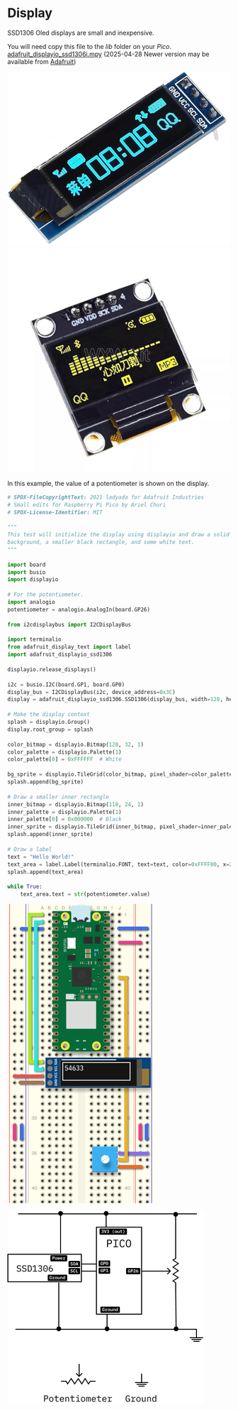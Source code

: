 # Display

SSD1306 Oled displays are small and inexpensive.

You will need copy this file to the _lib_ folder on your _Pico_. [adafruit_displayio_ssd1306i.mpy](adafruit_displayio_ssd1306i.mpy) (2025-04-28 Newer version may be available from [Adafruit](https://learn.adafruit.com/welcome-to-circuitpython/circuitpython-libraries))

![SSD1306 32 pixel screen](AC_SX679.jpg) ![SSD1306 64 pixel display](SX522.jpg)

In this example, the value of a potentiometer is shown on the display.

```python
# SPDX-FileCopyrightText: 2021 ladyada for Adafruit Industries
# Small edits for Raspberry Pi Pico by Ariel Churi
# SPDX-License-Identifier: MIT

"""
This test will initialize the display using displayio and draw a solid white
background, a smaller black rectangle, and some white text.
"""

import board
import busio
import displayio

# For the potentiometer.
import analogio
potentiometer = analogio.AnalogIn(board.GP26)

from i2cdisplaybus import I2CDisplayBus

import terminalio
from adafruit_display_text import label
import adafruit_displayio_ssd1306

displayio.release_displays()

i2c = busio.I2C(board.GP1, board.GP0)  
display_bus = I2CDisplayBus(i2c, device_address=0x3C)
display = adafruit_displayio_ssd1306.SSD1306(display_bus, width=128, height=32)

# Make the display context
splash = displayio.Group()
display.root_group = splash

color_bitmap = displayio.Bitmap(128, 32, 1)
color_palette = displayio.Palette(1)
color_palette[0] = 0xFFFFFF  # White

bg_sprite = displayio.TileGrid(color_bitmap, pixel_shader=color_palette, x=0, y=0)
splash.append(bg_sprite)

# Draw a smaller inner rectangle
inner_bitmap = displayio.Bitmap(118, 24, 1)
inner_palette = displayio.Palette(1)
inner_palette[0] = 0x000000  # Black
inner_sprite = displayio.TileGrid(inner_bitmap, pixel_shader=inner_palette, x=5, y=4)
splash.append(inner_sprite)

# Draw a label
text = "Hello World!"
text_area = label.Label(terminalio.FONT, text=text, color=0xFFFF00, x=28, y=15)
splash.append(text_area)

while True:
    text_area.text = str(potentiometer.value)
```

![](ssd1306_breadboard.png)

![](schematic.png)
